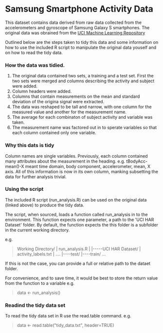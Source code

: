 # Samsung Smartphone Activity Data

This dataset contains data derived from raw data collected from the accelerometers and gyroscope of 
Samsung Galaxy S smartphones. The original data was obrained from the [UCI Machine Learning Repository](http://archive.ics.uci.edu/ml/datasets/Human+Activity+Recognition+Using+Smartphones)

Outlined below are the steps taken to tidy this data and some information on how to use the included R script to manipulate the original data youself and on how to read the tidy data.

### How the data was tidied.

1. The original data contained two sets, a training and a test set. First the two sets were merged and columns describing the activity and subject were added.
2. Column headers were added.
3. Columns that contain measurements on the mean and standard deviation of the origina signal were extracted.
4. The data was reshaped to be tall and narrow, with one column for the measured value and another for the measurement name.
5. The average for each combinaton of subject activity and variable was taken.
6. The measurement name was factored out in to sperate variables so that each column contained only one variable.

### Why this dats is tidy

Column names are single variables. Previously, each column contained many attributes about the measurement in the heading. e.g. tBodyAcc-mean()-X meant time domain, body component, accelerometer, mean, X axis. All of this information is now in its own column, manking subsetting the data for further analysis trivial.

### Using the script

The included R script (run_analysis.R) can be used on the original data (linked above) to produce the tidy data.

The script, when sourced, loads a function called run_analysis in to the environment. This function expects one parameter, a path to the 'UCI HAR Dataset' folder. By default, the function expects the this folder is a subfolder in the current working directory. 

e.g.
> Working Directory/
> |    run_analysis.R
> | 
> |-----UCI HAR Dataset/
>        |    activity_labels.txt
>        |    ....
>        |----test/
>        |----train/
>        ...

If this is not the case, you can provide a full or relative path to the dataet folder.

For convenience, and to save time, it would be best to store  the return value from the function to a variable e.g.

> data <- run_analysis()

### Readind the tidy data set

To read the tidy data set in R use the read.table command. e.g.

> data <- read.table("tidy_data.txt", header=TRUE)